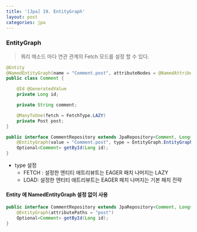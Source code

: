 ```yaml
---
title: '[Jpa] 19. EntityGraph'
layout: post
categories: jpa
---
```


### EntityGraph
> 쿼리 메소드 마다 연관 관계의 Fetch 모드를 설정 할 수 있다.

```java
@Entity
@NamedEntityGraph(name = "Comment.post", attributeNodes = @NamedAttributeNode("post"))
public class Comment {

    @Id @GeneratedValue
    private Long id;

    private String comment;

    @ManyToOne(fetch = FetchType.LAZY)
    private Post post;
}
``` 
```java
public interface CommentRepository extends JpaRepository<Comment, Long> {
    @EntityGraph(value = "Comment.post", type = EntityGraph.EntityGraphType.FETCH)
    Optional<Comment> getById(Long id);
}
```
- type 설정
    - FETCH :  설정한 엔티티 애트리뷰트는 EAGER 패치 나머지는 LAZY
    - LOAD: 설정한 엔티티 애트리뷰트는 EAGER 패치 나머지는 기본 패치 전략
    
#### Entity 에 NamedEntityGraph 설정 없이 사용
```java
public interface CommentRepository extends JpaRepository<Comment, Long> {
    @EntityGraph(attributePaths = "post")
    Optional<Comment> getById(Long id);
}
```